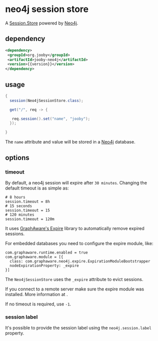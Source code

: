 # neo4j session store

A [Session.Store]({{defdocs}}/neo4j/Neo4jSessionStore) powered by <a href="https://neo4j.com/">Neo4j</a>.

## dependency

```xml
<dependency>
 <groupId>org.jooby</groupId>
 <artifactId>jooby-neo4j</artifactId>
 <version>{{version}}</version>
</dependency>
```

## usage

```java
{
  session(Neo4jSessionStore.class);

  get("/", req -> {

   req.session().set("name", "jooby");
  });

}
```

The ```name``` attribute and value will be stored in a <a href="https://neo4j.com/">Neo4j</a> database.

## options

### timeout

By default, a neo4j session will expire after ```30 minutes```. Changing the default timeout is as simple as:

```
# 8 hours
session.timeout = 8h
# 15 seconds
session.timeout = 15
# 120 minutes
session.timeout = 120m
```

It uses <a href="https://github.com/graphaware/neo4j-expire">GraphAware's Expire</a> library to automatically remove expired sessions.

For embedded databases you need to configure the expire module, like:

```
com.graphaware.runtime.enabled = true
com.graphaware.module = [{
  class: com.graphaware.neo4j.expire.ExpirationModuleBootstrapper
  nodeExpirationProperty: _expire
}]
```

The `Neo4jSessionStore` uses the ```_expire``` attribute to evict sessions.

If you connect to a remote server make sure the expire module was installed. More information at <a href="https://github.com/graphaware/neo4j-expire"></a>.

If no timeout is required, use ```-1```.

### session label

It's possible to provide the session label using the ```neo4j.session.label``` property.

